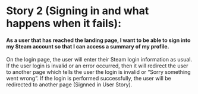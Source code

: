 # Story 2 (Signing in and what happens when it fails):

#### As a user that has reached the landing page, I want to be able to sign into my Steam account so that I can access a summary of my profile.

On the login page, the user will enter their Steam login information as usual. If the user login is invalid or an error occurred, then it will redirect the user to another page which tells the user the login is invalid or “Sorry something went wrong”. If the login is performed successfully, the user will be redirected to another page (Signned in User Story).
